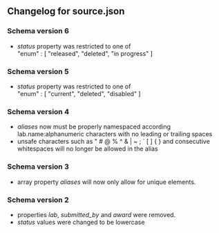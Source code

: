 ## Changelog for source.json

### Schema version 6

* *status* property was restricted to one of  
    "enum" : [
        "released",
        "deleted",
        "in progress"
    ]

### Schema version 5

* *status* property was restricted to one of  
    "enum" : [
        "current",
        "deleted",
        "disabled"
    ]

### Schema version 4

* *aliases* now must be properly namespaced according lab.name:alphanumeric characters with no leading or trailing spaces
* unsafe characters such as " # @ % ^ & | ~ ; ` [ ] { } and consecutive whitespaces will no longer be allowed in the alias

### Schema version 3

* array property *aliases* will now only allow for unique elements.

### Schema version 2

* properties *lab*, *submitted_by* and *award* were removed.
* *status* values were changed to be lowercase
